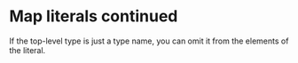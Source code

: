 # Map literals continued

If the top-level type is just a type name, you can omit it from the elements of the literal.